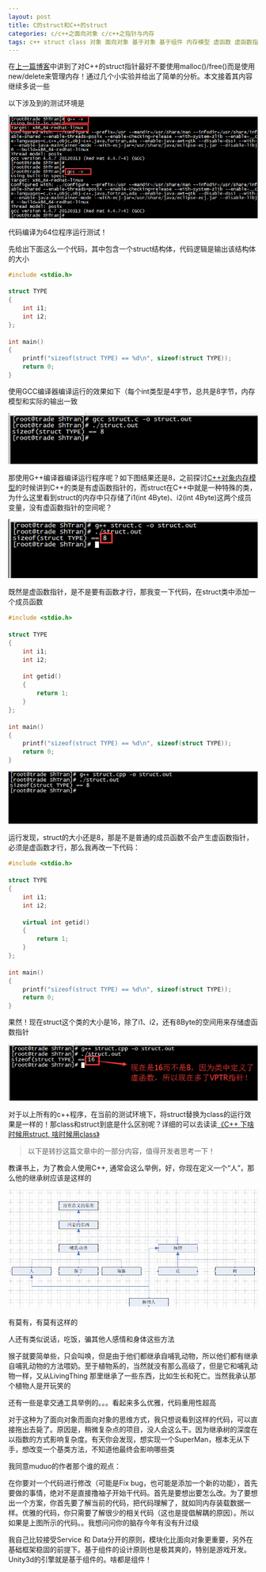 ```yaml
---
layout: post
title: C的struct和C++的struct
categories: c/c++之面向对象 c/c++之指针与内存 
tags: c++ struct class 对象 面向对象 基于对象 基于组件 内存模型 虚函数 虚函数指针 设计模式 
---
```


在[上一篇博客](http://www.xumenger.com/1-cpp-struct-malloc-new-20180416)中讲到了对C++的struct指针最好不要使用malloc()/free()而是使用new/delete来管理内存！通过几个小实验并给出了简单的分析。本文接着其内容继续多说一些

以下涉及到的测试环境是

![image](../media/image/2018-04-16/02-01.png)

代码编译为64位程序运行测试！

先给出下面这么一个代码，其中包含一个struct结构体，代码逻辑是输出该结构体的大小

```c
#include <stdio.h>

struct TYPE
{
    int i1;
    int i2;
};

int main()
{
    printf("sizeof(struct TYPE) == %d\n", sizeof(struct TYPE));
    return 0;
}
```

使用GCC编译器编译运行的效果如下（每个int类型是4字节，总共是8字节，内存模型和实际的输出一致

![image](../media/image/2018-04-16/02-02.png)

那使用G++编译器编译运行程序呢？如下图结果还是8，之前探讨[C++对象内存模型](http://www.xumenger.com/tags/#C++对象内存模型)的时候讲到C++的类是有虚函数指针的，而struct在C++中就是一种特殊的类，为什么这里看到struct的内存中只存储了i1(int 4Byte)、i2(int 4Byte)这两个成员变量，没有虚函数指针的空间呢？

![image](../media/image/2018-04-16/02-03.png)

既然是虚函数指针，是不是要有函数才行，那我变一下代码，在struct类中添加一个成员函数

```c++
#include <stdio.h>

struct TYPE
{
    int i1;
    int i2;

    int getid()
    {
        return 1;
    }
};

int main()
{
    printf("sizeof(struct TYPE) == %d\n", sizeof(struct TYPE));
    return 0;
}
```

![image](../media/image/2018-04-16/02-04.png)

运行发现，struct的大小还是8，那是不是普通的成员函数不会产生虚函数指针，必须是虚函数才行，那么我再改一下代码：

```c++
#include <stdio.h>

struct TYPE
{
    int i1;
    int i2;

    virtual int getid()
    {
        return 1;
    }
};

int main()
{
    printf("sizeof(struct TYPE) == %d\n", sizeof(struct TYPE));
    return 0;
}
```

果然！现在struct这个类的大小是16，除了i1、i2，还有8Byte的空间用来存储虚函数指针

![image](../media/image/2018-04-16/02-05.png)

对于以上所有的c++程序，在当前的测试环境下，将struct替换为class的运行效果是一样的！那class和struct到底是什么区别呢？详细的可以去读读[《C++ 下啥时候用struct, 啥时候用class》](https://www.cnblogs.com/BearOcean/p/4298187.html)

>以下是转抄这篇文章中的一部分内容，值得开发者思考一下！

教课书上，为了教会人使用C++, 通常会这么举例，好，你现在定义一个“人”，那么他的继承树应该是这样的

![image](../media/image/2018-04-16/02-06.png)

有莫有，有莫有这样的

人还有类似说话，吃饭，骗其他人感情和身体这些方法

猴子就要简单些，只会叫唤，但是由于他们都继承自哺乳动物，所以他们都有继承自哺乳动物的方法喂奶。至于植物系的，当然就没有那么高级了，但是它和哺乳动物一样，又从LivingThing 那里继承了一些东西，比如生长和死亡。当然我承认那个植物人是开玩笑的

还有一些是拿交通工具举例的。。。看起来多么优雅，代码重用性超高

对于这种为了面向对象而面向对象的思维方式，我只想说看到这样的代码，可以直接拖出去毙了。原因是，稍微复杂点的项目，没人会这么干。因为继承树的深度在以指数的方式影响复杂度。有天你会发现，想实现一个SuperMan，根本无从下手，想改变一个基类方法，不知道他最终会影响哪些类

我同意muduo的作者那个谁的观点：

在你要对一个代码进行修改（可能是Fix bug，也可能是添加一个新的功能），首先要做的事情，绝对不是直接撸袖子开始干代码。首先是要想出要怎么改。为了要想出一个方案，你首先要了解当前的代码，把代码理解了，就如同内存装载数据一样。优雅的代码，你只需要了解很少的相关代码（这也是提倡解耦的原因）。所以如果是上图所示的代码。。我想问问你的脑存今年有没有升过级

我自己比较接受Service 和 Data分开的原则，模块化比面向对象更重要，另外在基础框架稳固的前提下。基于组件的设计原则也是极其爽的，特别是游戏开发。Unity3d的引擎就是基于组件的。啥都是组件！
